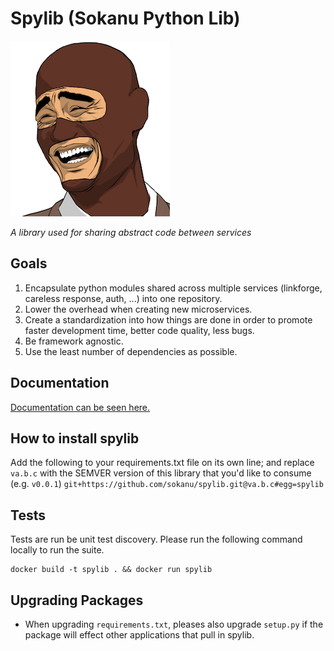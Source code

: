 # Spylib (Sokanu Python Lib)
![Spylib Logo](img.png)

*A library used for sharing abstract code between services*

## Goals

1. Encapsulate python modules shared across multiple services (linkforge, careless response, auth, ...) into one repository.
2. Lower the overhead when creating new microservices.
3. Create a standardization into how things are done in order to promote faster development time, better code quality, less bugs.
4. Be framework agnostic.
5. Use the least number of dependencies as possible.

## Documentation

[Documentation can be seen here.](https://sokanu.github.io/spylib/)

## How to install spylib

Add the following to your requirements.txt file on its own line; and replace `va.b.c` with the SEMVER version of this library that you'd like to consume (e.g. `v0.0.1`)
`git+https://github.com/sokanu/spylib.git@va.b.c#egg=spylib`

## Tests

Tests are run be unit test discovery. Please run the following command locally to run the suite.

```
docker build -t spylib . && docker run spylib
```

## Upgrading Packages
- When upgrading `requirements.txt`, pleases also upgrade `setup.py` if the package will effect other applications that pull in spylib.
